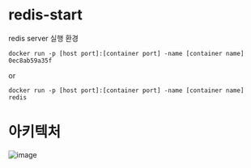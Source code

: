 # redis-start
redis server 실행 환경 <br>
```
docker run -p [host port]:[container port] -name [container name] 0ec8ab59a35f
```

or

```
docker run -p [host port]:[container port] -name [container name] redis
```

# 아키텍처
![image](https://github.com/JxxHxxx/redis-start/assets/87173870/2e22a9d0-9e81-46b9-a2a4-13e1d0856aaa)
